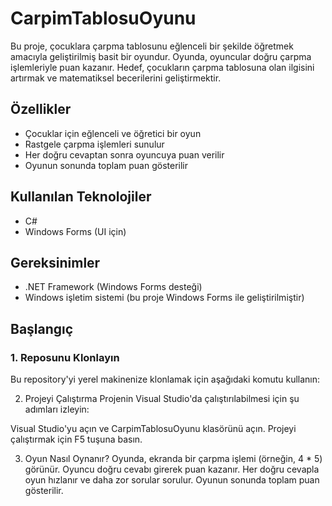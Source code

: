 # CarpimTablosuOyunu

Bu proje, çocuklara çarpma tablosunu eğlenceli bir şekilde öğretmek amacıyla geliştirilmiş basit bir oyundur. Oyunda, oyuncular doğru çarpma işlemleriyle puan kazanır. Hedef, çocukların çarpma tablosuna olan ilgisini artırmak ve matematiksel becerilerini geliştirmektir.

## Özellikler
- Çocuklar için eğlenceli ve öğretici bir oyun
- Rastgele çarpma işlemleri sunulur
- Her doğru cevaptan sonra oyuncuya puan verilir
- Oyunun sonunda toplam puan gösterilir

## Kullanılan Teknolojiler
- C#
- Windows Forms (UI için)

## Gereksinimler
- .NET Framework (Windows Forms desteği)
- Windows işletim sistemi (bu proje Windows Forms ile geliştirilmiştir)

## Başlangıç

### 1. Reposunu Klonlayın
Bu repository'yi yerel makinenize klonlamak için aşağıdaki komutu kullanın:

2. Projeyi Çalıştırma
Projenin Visual Studio'da çalıştırılabilmesi için şu adımları izleyin:

Visual Studio'yu açın ve CarpimTablosuOyunu klasörünü açın.
Projeyi çalıştırmak için F5 tuşuna basın.

3. Oyun Nasıl Oynanır?
Oyunda, ekranda bir çarpma işlemi (örneğin, 4 * 5) görünür.
Oyuncu doğru cevabı girerek puan kazanır.
Her doğru cevapla oyun hızlanır ve daha zor sorular sorulur.
Oyunun sonunda toplam puan gösterilir.
